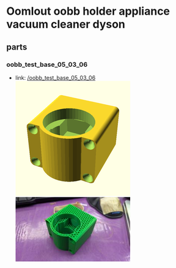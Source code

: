 # Oomlout oobb holder appliance vacuum cleaner dyson


## parts

### oobb_test_base_05_03_06
* link: [/oobb_test_base_05_03_06](oobb_test_base_05_03_06)  
![](oobb_test_base_05_03_06/3dpr_300.png)  ![](oobb_test_base_05_03_06/image_300.jpg)
 
